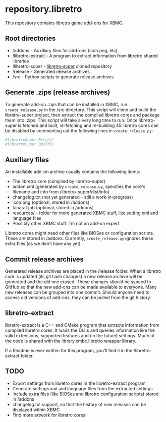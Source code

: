 repository.libretro
===================

This repository contains libretro game add-ons for XBMC.

Root directories
---------------
* /addons - Auxiliary files for add-ons (icon.png, etc)
* /libretro-extract - A program to extract information from libretro shared libraries
* /libretro-super - [libretro-super](https://github.com/libretro/libretro-super) cloned repository
* /release - Generated release archives
* /src - Python scripts to generate release archives

Generate .zips (release archives)
-------------------------------
To generate add-on .zips that can be installed in XBMC, run `create_release.py` in the /src directory. This script will clone and build the libretro-super project, then extract the compiled libretro cores and package them into .zips. This script will take a very long time to run. Once libretro-super is fetched and built, re-fetching and re-building 45 libretro cores can be disabled by commenting out the following lines in `create_release.py`:

```python
#libretroSuper.Fetch()
#libretroSuper.Build()
```

Auxiliary files
--------------
An installable add-on archive usually contains the following items:
* The libretro core (compiled by libretro-super)
* addon.xml (generated by `create_release.py`, specifies the core's filename and info from /libretro-super/dist/info)
* changelog.txt (not yet generated - still a work-in-progress)
* icon.png (optional, stored in /addons)
* fanarat.jpb (optional, stored in /addons)
* resources/ - folder for more generated XBMC stuff, like setting.xml and language files
* Possibly other XBMC stuff. I'm not an add-on expert

Libretro cores might need other files like BIOSes or configuration scripts. These are stored in /addons. Currently, `create_release.py` ignores these extra files (as we don't have any yet).

Commit release archives
----------------------
Generated release archives are placed in the /release folder. When a libretro core is updated (its git hash changes) a new release archive will be generated and the old one erased. These changes should be synced to GitHub so that the new add-ons can be made available to everyone. Many new releases can be grouped into one commit. Should anyone need to access old versions of add-ons, they can be pulled from the git history.

libretro-extract
---------------
libretro-extract is a C++ and CMake program that extracts information from compiled libretro cores. It loads the DLLs and queries information like the valid extensions, supported features and (in the future) settings. Much of the code is shared with the library.xmbc.libretro wrapper library.

If a Readme is ever written for this program, you'll find it in the /libretro-extract folder.

TODO
----
* Export settings from libretro cores in the libretro-extract program
* Generate settings.xml and language files from the extracted settings
* Include extra files (like BIOSes and libretro configuration scripts) stored in /addons
* changelog.txt support, so that the history of new releases can be displayed within XBMC
* Find more artwork for libretro cores!

